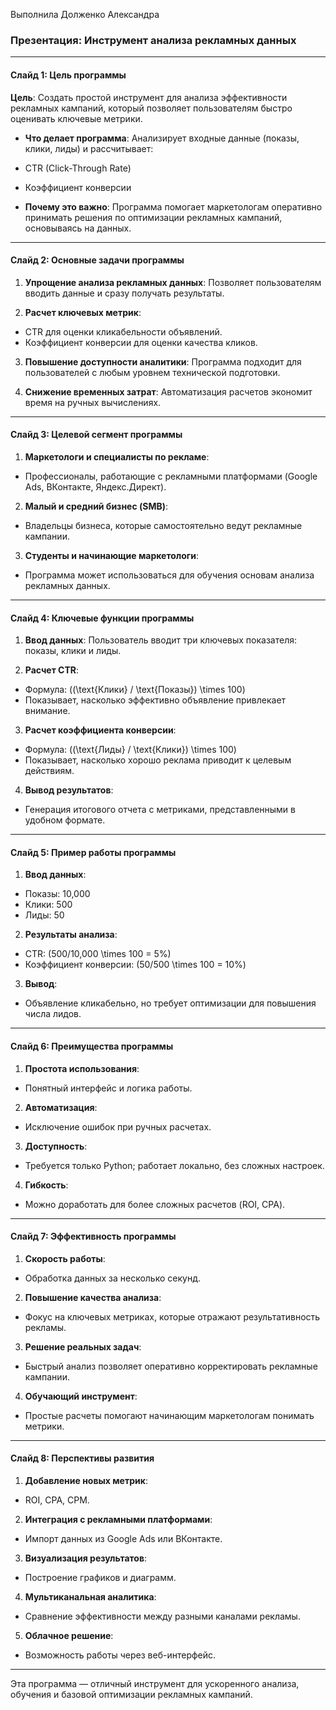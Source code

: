 Выполнила Долженко Александра 
### Презентация: Инструмент анализа рекламных данных

---

#### Слайд 1: **Цель программы**
**Цель**:
Создать простой инструмент для анализа эффективности рекламных кампаний, который позволяет пользователям быстро оценивать ключевые метрики.

- **Что делает программа**:
Анализирует входные данные (показы, клики, лиды) и рассчитывает:
- CTR (Click-Through Rate)
- Коэффициент конверсии

- **Почему это важно**:
Программа помогает маркетологам оперативно принимать решения по оптимизации рекламных кампаний, основываясь на данных.

---

#### Слайд 2: **Основные задачи программы**
1. **Упрощение анализа рекламных данных**:
Позволяет пользователям вводить данные и сразу получать результаты.

2. **Расчет ключевых метрик**:
- CTR для оценки кликабельности объявлений.
- Коэффициент конверсии для оценки качества кликов.

3. **Повышение доступности аналитики**:
Программа подходит для пользователей с любым уровнем технической подготовки.

4. **Снижение временных затрат**:
Автоматизация расчетов экономит время на ручных вычислениях.

---

#### Слайд 3: **Целевой сегмент программы**
1. **Маркетологи и специалисты по рекламе**:
- Профессионалы, работающие с рекламными платформами (Google Ads, ВКонтакте, Яндекс.Директ).

2. **Малый и средний бизнес (SMB)**:
- Владельцы бизнеса, которые самостоятельно ведут рекламные кампании.

3. **Студенты и начинающие маркетологи**:
- Программа может использоваться для обучения основам анализа рекламных данных.

---

#### Слайд 4: **Ключевые функции программы**
1. **Ввод данных**:
Пользователь вводит три ключевых показателя: показы, клики и лиды.

2. **Расчет CTR**:
- Формула: \((\text{Клики} / \text{Показы}) \times 100\)
- Показывает, насколько эффективно объявление привлекает внимание.

3. **Расчет коэффициента конверсии**:
- Формула: \((\text{Лиды} / \text{Клики}) \times 100\)
- Показывает, насколько хорошо реклама приводит к целевым действиям.

4. **Вывод результатов**:
- Генерация итогового отчета с метриками, представленными в удобном формате.

---

#### Слайд 5: **Пример работы программы**
1. **Ввод данных**:
- Показы: 10,000
- Клики: 500
- Лиды: 50

2. **Результаты анализа**:
- CTR: \(500/10,000 \times 100 = 5\%\)
- Коэффициент конверсии: \(50/500 \times 100 = 10\%\)

3. **Вывод**:
- Объявление кликабельно, но требует оптимизации для повышения числа лидов.

---

#### Слайд 6: **Преимущества программы**
1. **Простота использования**:
- Понятный интерфейс и логика работы.

2. **Автоматизация**:
- Исключение ошибок при ручных расчетах.

3. **Доступность**:
- Требуется только Python; работает локально, без сложных настроек.

4. **Гибкость**:
- Можно доработать для более сложных расчетов (ROI, CPA).

---

#### Слайд 7: **Эффективность программы**
1. **Скорость работы**:
- Обработка данных за несколько секунд.

2. **Повышение качества анализа**:
- Фокус на ключевых метриках, которые отражают результативность рекламы.

3. **Решение реальных задач**:
- Быстрый анализ позволяет оперативно корректировать рекламные кампании.

4. **Обучающий инструмент**:
- Простые расчеты помогают начинающим маркетологам понимать метрики.

---

#### Слайд 8: **Перспективы развития**
1. **Добавление новых метрик**:
- ROI, CPA, CPM.

2. **Интеграция с рекламными платформами**:
- Импорт данных из Google Ads или ВКонтакте.

3. **Визуализация результатов**:
- Построение графиков и диаграмм.

4. **Мультиканальная аналитика**:
- Сравнение эффективности между разными каналами рекламы.

5. **Облачное решение**:
- Возможность работы через веб-интерфейс.

---

Эта программа — отличный инструмент для ускоренного анализа, обучения и базовой оптимизации рекламных кампаний.
